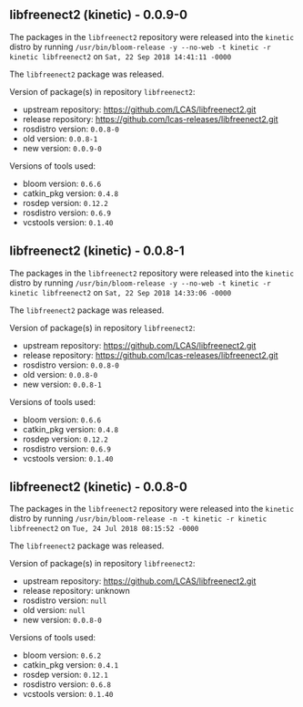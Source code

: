 ## libfreenect2 (kinetic) - 0.0.9-0

The packages in the `libfreenect2` repository were released into the `kinetic` distro by running `/usr/bin/bloom-release -y --no-web -t kinetic -r kinetic libfreenect2` on `Sat, 22 Sep 2018 14:41:11 -0000`

The `libfreenect2` package was released.

Version of package(s) in repository `libfreenect2`:

- upstream repository: https://github.com/LCAS/libfreenect2.git
- release repository: https://github.com/lcas-releases/libfreenect2.git
- rosdistro version: `0.0.8-0`
- old version: `0.0.8-1`
- new version: `0.0.9-0`

Versions of tools used:

- bloom version: `0.6.6`
- catkin_pkg version: `0.4.8`
- rosdep version: `0.12.2`
- rosdistro version: `0.6.9`
- vcstools version: `0.1.40`


## libfreenect2 (kinetic) - 0.0.8-1

The packages in the `libfreenect2` repository were released into the `kinetic` distro by running `/usr/bin/bloom-release -y --no-web -t kinetic -r kinetic libfreenect2` on `Sat, 22 Sep 2018 14:33:06 -0000`

The `libfreenect2` package was released.

Version of package(s) in repository `libfreenect2`:

- upstream repository: https://github.com/LCAS/libfreenect2.git
- release repository: https://github.com/lcas-releases/libfreenect2.git
- rosdistro version: `0.0.8-0`
- old version: `0.0.8-0`
- new version: `0.0.8-1`

Versions of tools used:

- bloom version: `0.6.6`
- catkin_pkg version: `0.4.8`
- rosdep version: `0.12.2`
- rosdistro version: `0.6.9`
- vcstools version: `0.1.40`


## libfreenect2 (kinetic) - 0.0.8-0

The packages in the `libfreenect2` repository were released into the `kinetic` distro by running `/usr/bin/bloom-release -n -t kinetic -r kinetic libfreenect2` on `Tue, 24 Jul 2018 08:15:52 -0000`

The `libfreenect2` package was released.

Version of package(s) in repository `libfreenect2`:

- upstream repository: https://github.com/LCAS/libfreenect2.git
- release repository: unknown
- rosdistro version: `null`
- old version: `null`
- new version: `0.0.8-0`

Versions of tools used:

- bloom version: `0.6.2`
- catkin_pkg version: `0.4.1`
- rosdep version: `0.12.1`
- rosdistro version: `0.6.8`
- vcstools version: `0.1.40`


